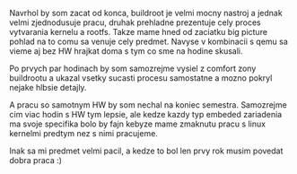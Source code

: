 Navrhol by som zacat od konca, buildroot je velmi mocny nastroj a jednak velmi zjednodusuje pracu, druhak prehladne prezentuje cely proces vytvarania kernelu a rootfs. Takze mame hned od zaciatku big picture pohlad na to comu sa venuje cely predmet.
Navyse v kombinacii s qemu sa vieme aj bez HW hrajkat doma s tym co sme na hodine skusali.

Po prvych par hodinach by som samozrejme vysiel z comfort zony buildrootu a ukazal vsetky sucasti procesu samostatne a mozno pokryl nejake hlbsie detajly.

A pracu so samotnym HW by som nechal na koniec semestra. Samozrejme cim viac hodin s HW tym lepsie, ale kedze kazdy typ embeded zariadenia ma svoje specifika bolo by fajn kebyze mame zmaknutu pracu s linux kernelmi predtym nez s nimi pracujeme.

Inak sa mi predmet velmi pacil, a kedze to bol len prvy rok musim povedat dobra praca :)